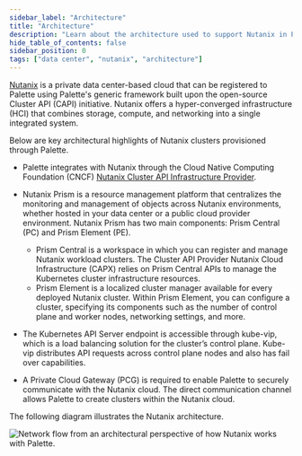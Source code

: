 ```yaml
---
sidebar_label: "Architecture"
title: "Architecture"
description: "Learn about the architecture used to support Nutanix in Palette."
hide_table_of_contents: false
sidebar_position: 0
tags: ["data center", "nutanix", "architecture"]
---
```



[Nutanix](https://www.nutanix.com) is a private data center-based cloud that can be registered to Palette using Palette's generic framework built upon the open-source Cluster API (CAPI) initiative. Nutanix offers a hyper-converged infrastructure (HCI) that combines storage, compute, and networking into a single integrated system. 

Below are key architectural highlights of Nutanix clusters provisioned through Palette.

- Palette integrates with Nutanix through the Cloud Native Computing Foundation (CNCF) [Nutanix Cluster API Infrastructure Provider](https://github.com/nutanix-cloud-native/cluster-api-provider-nutanix).

- Nutanix Prism is a resource management platform that centralizes the monitoring and management of objects across Nutanix environments, whether hosted in your data center or a public cloud provider environment. Nutanix Prism has two main components: Prism Central (PC) and Prism Element (PE).

  - Prism Central is a workspace in which you can register and manage Nutanix workload clusters. The Cluster API Provider Nutanix Cloud Infrastructure (CAPX) relies on Prism Central APIs to manage the Kubernetes cluster infrastructure resources. 
  
  <!-- Prism Central is required. CAPI Provider Nutanix Cloud Infrastructure (CAPX) interacts with Prism Central APIs using a Prism Central user account. For more information, refer to the Nutanix [Credential Management](https://opendocs.nutanix.com/capx/latest/credential_management/) reference guide. -->

  - Prism Element is a localized cluster manager available for every deployed Nutanix cluster. Within Prism Element, you can configure a cluster, specifying its components such as the number of control plane and worker nodes, networking settings, and more.

- The Kubernetes API Server endpoint is accessible through kube-vip, which is a load balancing solution for the cluster’s control plane. Kube-vip distributes API requests across control plane nodes and also has fail over capabilities.

- A Private Cloud Gateway (PCG) is required to enable Palette to securely communicate with the Nutanix cloud. The direct communication channel allows Palette to create clusters within the Nutanix cloud.

The following diagram illustrates the Nutanix architecture.


  
![Network flow from an architectural perspective of how Nutanix works with Palette.](/clusters_data-center_nutanix_architecture.png)


